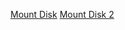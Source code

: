 [Mount Disk](https://www.digitalocean.com/community/tutorials/create-a-partition-in-linux)
[Mount Disk 2](https://opensource.com/article/19/4/create-filesystem-linux-partition)